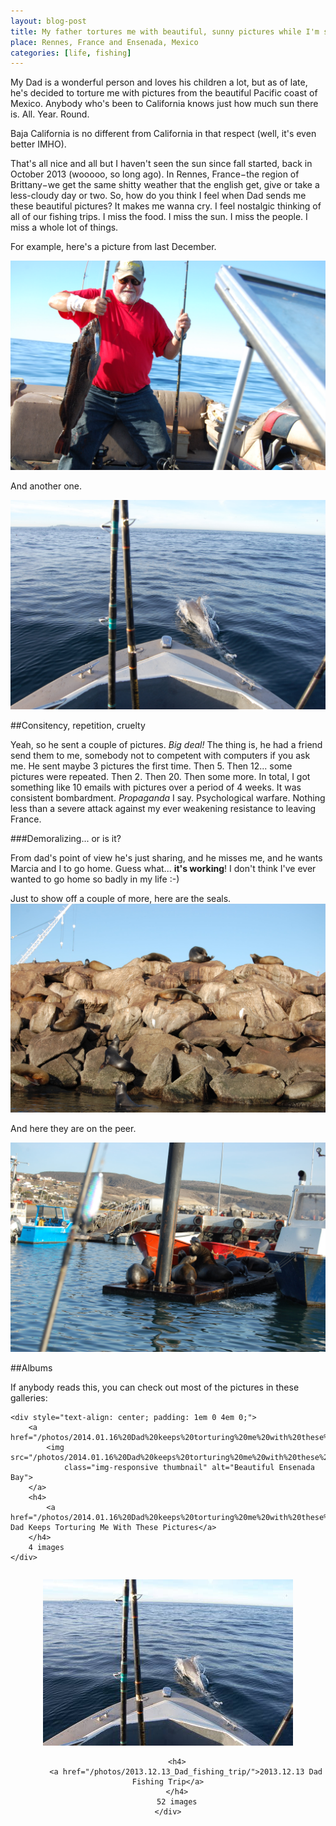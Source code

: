 ```yaml
---
layout: blog-post
title: My father tortures me with beautiful, sunny pictures while I'm stuck in the rain
place: Rennes, France and Ensenada, Mexico
categories: [life, fishing]
---
```


My Dad is a wonderful person and loves his children a lot, but as of late, he's decided to torture me with pictures from the beautiful Pacific coast of Mexico. Anybody who's been to California knows just how much sun there is. All. Year. Round.

Baja California is no different from California in that respect (well, it's even better IMHO).

That's all nice and all but I haven't seen the sun since fall started, back in October 2013 (wooooo, so long ago). In Rennes, France−the region of Brittany−we get the same shitty weather that the english get, give or take a less-cloudy day or two. So, how do you think I feel when Dad sends me these beautiful pictures? It makes me wanna cry. I feel nostalgic thinking of all of our fishing trips. I miss the food. I miss the sun. I miss the people. I miss a whole lot of things.

For example, here's a picture from last December.

<a      href=/photos/2013.12.13_Dad_fishing_trip/DSC_5013.JPG >
<img    class="img-responsive" 
        alt="Dad and a linkcod in the Bay of Ensenada" 
        src=/photos/2013.12.13_Dad_fishing_trip/DSC_5013.JPG>
</a>

<!--more-->

And another one.

<a href=/photos/2013.12.13_Dad_fishing_trip/DSC_4995.JPG >
<img class="img-responsive" 
     alt="Dad and a linkcod in the Bay of Ensenada" 
     src=/photos/2013.12.13_Dad_fishing_trip/DSC_4995.JPG>
</a>

##Consitency, repetition, cruelty

Yeah, so he sent a couple of pictures. *Big deal!* The thing is, he had a friend send them to me, somebody not to competent with computers if you ask me. He sent maybe 3 pictures the first time. Then 5. Then 12... some pictures were repeated. Then 2. Then 20. Then some more. In total, I got something like 10 emails with pictures over a period of 4 weeks. It was consistent bombardment. *Propaganda* I say. Psychological warfare. Nothing less than a severe attack against my ever weakening resistance to leaving France.


###Demoralizing... or is it?

From dad's point of view he's just sharing, and he misses me, and he wants Marcia and I to go home. Guess what... **it's working**! I don't think I've ever wanted to go home so badly in my life :-)

Just to show off a couple of more, here are the seals.
<a href=/photos/2013.12.13_Dad_fishing_trip/DSC_5027.JPG >
<img class="img-responsive" 
     alt="Seals in Sauzal, Baja California" 
     src=/photos/2013.12.13_Dad_fishing_trip/DSC_5027.JPG>
</a>

And here they are on the peer.

<a      href=/photos/2013.12.13_Dad_fishing_trip/DSC_5033.JPG >
<img    src=/photos/2013.12.13_Dad_fishing_trip/DSC_5033.JPG
        class="img-responsive" 
        alt="Dad and a linkcod in the Bay of Ensenada" >
</a>

##Albums

If anybody reads this, you can check out most of the pictures in these galleries:

<div class="col-lg-6 col-md-6 col-xs-6 thumb">

<!--     <div style="width: 35em; text-align: center; padding: 1em 0 4em 0;"> -->
<!--         <a href="2014.01.16 Dad keeps torturing me with these pictures"> <img style="max-height: 20em; max-width: 20em;" -->
<!--             src="2014.01.16 Dad keeps torturing me with these pictures/thumbs/DSC_5128.JPG" -->
<!--             > -->
<!--         </a> -->

    <div style="text-align: center; padding: 1em 0 4em 0;">
        <a href="/photos/2014.01.16%20Dad%20keeps%20torturing%20me%20with%20these%20pictures/">
            <img src="/photos/2014.01.16%20Dad%20keeps%20torturing%20me%20with%20these%20pictures/thumbs/DSC_5128.JPG"
                class="img-responsive thumbnail" alt="Beautiful Ensenada Bay">
        </a>
        <h4>
            <a href="/photos/2014.01.16%20Dad%20keeps%20torturing%20me%20with%20these%20pictures/">2014.01.16 Dad Keeps Torturing Me With These Pictures</a>
        </h4>
        4 images
    </div>
</div>

<div class="col-lg-6 col-md-6 col-xs-6 thumb">
    <div style="text-align: center; padding: 1em 0 4em 0;">
        <a href="/photos/2013.12.13_Dad_fishing_trip/">
            <img src="/photos/2013.12.13_Dad_fishing_trip/thumbs/DSC_4995.JPG"
                class="img-responsive thumbnail" alt="Walter Rudametkin Fishing Trip">
        </a>
        
        <h4>
            <a href="/photos/2013.12.13_Dad_fishing_trip/">2013.12.13 Dad Fishing Trip</a>
        </h4>
        52 images
    </div>
</div>

